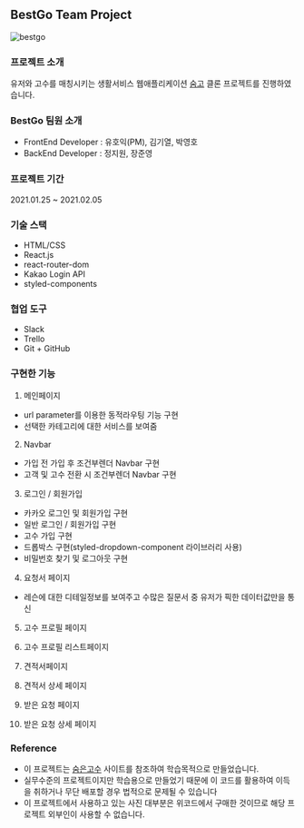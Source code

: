 ## BestGo Team Project
![bestgo](https://project-bestgo.s3.ap-northeast-2.amazonaws.com/logo_image/bestgo.png)

### 프로젝트 소개
유저와 고수를 매칭시키는 생활서비스 웹애플리케이션 [숨고](https://soomgo.com/) 클론 프로젝트를 진행하였습니다.


###  BestGo 팀원 소개
- FrontEnd Developer : 유호익(PM), 김기열, 박영호
- BackEnd Developer : 정지원, 장준영

### 프로젝트 기간
2021.01.25 ~ 2021.02.05

### 기술 스택
- HTML/CSS
- React.js 
- react-router-dom
- Kakao Login API
- styled-components

### 협업 도구
- Slack
- Trello
- Git + GitHub

### 구현한 기능
1. 메인페이지
- url parameter를 이용한 동적라우팅 기능 구현
- 선택한 카테고리에 대한 서비스를 보여줌

2. Navbar
- 가입 전 가입 후 조건부렌더 Navbar 구현
- 고객 및 고수 전환 시 조건부렌더 Navbar 구현


3. 로그인 / 회원가입
- 카카오 로그인 및 회원가입 구현
- 일반 로그인 / 회원가입 구현
- 고수 가입 구현
- 드롭박스 구현(styled-dropdown-component 라이브러리 사용)
- 비밀번호 찾기 및 로그아웃 구현


4. 요청서 페이지
- 레슨에 대한 디테일정보를 보여주고 수많은 질문서 중 유저가 픽한 데이터값만을 통신

5. 고수 프로필 페이지

6. 고수 프로필 리스트페이지

7. 견적서페이지

8. 견적서 상세 페이지

9. 받은 요청 페이지

10. 받은 요청 상세 페이지

### Reference 
+ 이 프로젝트는 [숨은고수](https://soomgo.com/) 사이트를 참조하여 학습목적으로 만들었습니다.
+ 실무수준의 프로젝트이지만 학습용으로 만들었기 때문에 이 코드를 활용하여 이득을 취하거나 무단 배포할 경우 법적으로 문제될 수 있습니다
+ 이 프로젝트에서 사용하고 있는 사진 대부분은 위코드에서 구매한 것이므로 해당 프로젝트 외부인이 사용할 수 없습니다.
